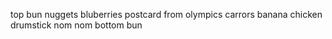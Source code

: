 top bun
nuggets
bluberries
postcard from olympics
carrors 
banana
chicken drumstick
nom nom
bottom bun
